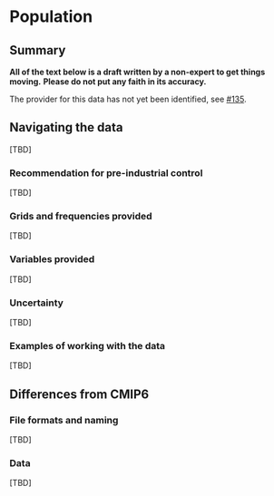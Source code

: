 # Population

## Summary

**All of the text below is a draft written by a non-expert to get things moving.**
**Please do not put any faith in its accuracy.**

The provider for this data has not yet been identified,
see [#135](https://github.com/PCMDI/input4MIPs_CVs/issues/135).

## Navigating the data

[TBD]

### Recommendation for pre-industrial control

[TBD]

### Grids and frequencies provided

[TBD]

### Variables provided

[TBD]

### Uncertainty

[TBD]

### Examples of working with the data

[TBD]

## Differences from CMIP6

### File formats and naming

[TBD]

### Data

[TBD]
